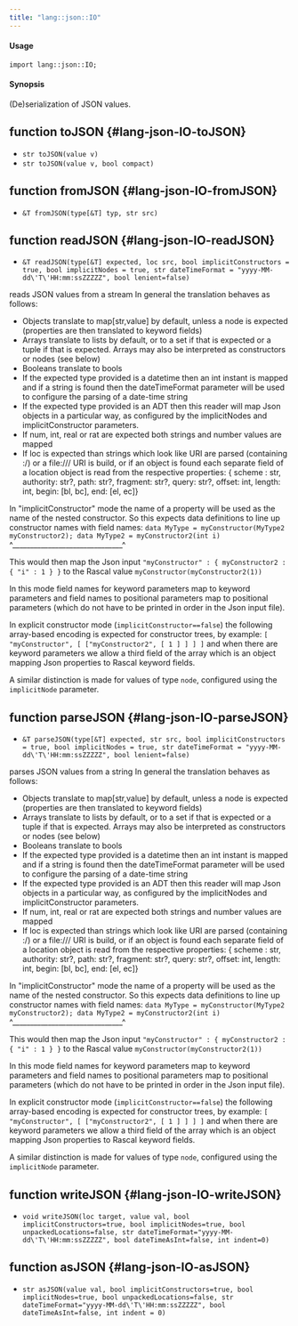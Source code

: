 ```yaml
---
title: "lang::json::IO"
---
```


#### Usage

`import lang::json::IO;`

#### Synopsis

(De)serialization of JSON values.


## function toJSON {#lang-json-IO-toJSON}

* ``str toJSON(value v)``
* ``str toJSON(value v, bool compact)``

## function fromJSON {#lang-json-IO-fromJSON}

* ``&T fromJSON(type[&T] typ, str src)``

## function readJSON {#lang-json-IO-readJSON}

* ``&T readJSON(type[&T] expected, loc src, bool implicitConstructors = true, bool implicitNodes = true, str dateTimeFormat = "yyyy-MM-dd\'T\'HH:mm:ssZZZZZ", bool lenient=false)``

reads JSON values from a stream
In general the translation behaves as follows:
 * Objects translate to map[str,value] by default, unless a node is expected (properties are then translated to keyword fields)
 * Arrays translate to lists by default, or to a set if that is expected or a tuple if that is expected. Arrays may also be interpreted as constructors or nodes (see below)
 * Booleans translate to bools
 * If the expected type provided is a datetime then an int instant is mapped and if a string is found then the dateTimeFormat parameter will be used to configure the parsing of a date-time string
 * If the expected type provided is an ADT then this reader will map Json objects in a particular way, as configured by the implicitNodes and implicitConstructor 
   parameters.
 * If num, int, real or rat are expected both strings and number values are mapped
 * If loc is expected than strings which look like URI are parsed (containing :/) or a file:/// URI is build, or if an object is found each separate field of
   a location object is read from the respective properties: { scheme : str, authority: str?, path: str?, fragment: str?, query: str?, offset: int, length: int, begin: [bl, bc], end: [el, ec]}
  
In "implicitConstructor" mode the name of a property will be used as the name of the nested constructor. So this expects data definitions to line up constructor
names with field names: `data MyType = myConstructor(MyType2 myConstructor2); data MyType2 = myConstructor2(int i)`
                                                             ^_______________________________^
                                                             
This would then map the Json input `"myConstructor" : { myConstructor2 : { "i" : 1 } }` to the Rascal value `myConstructor(myConstructor2(1))`
                                                             
In this mode field names for keyword parameters map to keyword parameters and field names to positional parameters map to positional parameters (which do not have
to be printed in order in the Json input file).                                                             
                                                             
In explicit constructor mode (`implicitConstructor==false`) the following array-based encoding is expected for constructor trees, by example:
   `[ "myConstructor", [ ["myConstructor2", [ 1 ] ] ] ]` and when there are keyword parameters we allow a third field of the array which is an object mapping
   Json properties to Rascal keyword fields.  
   
A similar distinction is made for values of type `node`, configured using the `implicitNode` parameter.                                                                                                                    

## function parseJSON {#lang-json-IO-parseJSON}

* ``&T parseJSON(type[&T] expected, str src, bool implicitConstructors = true, bool implicitNodes = true, str dateTimeFormat = "yyyy-MM-dd\'T\'HH:mm:ssZZZZZ", bool lenient=false)``

parses JSON values from a string
In general the translation behaves as follows:
 * Objects translate to map[str,value] by default, unless a node is expected (properties are then translated to keyword fields)
 * Arrays translate to lists by default, or to a set if that is expected or a tuple if that is expected. Arrays may also be interpreted as constructors or nodes (see below)
 * Booleans translate to bools
 * If the expected type provided is a datetime then an int instant is mapped and if a string is found then the dateTimeFormat parameter will be used to configure the parsing of a date-time string
 * If the expected type provided is an ADT then this reader will map Json objects in a particular way, as configured by the implicitNodes and implicitConstructor 
   parameters.
 * If num, int, real or rat are expected both strings and number values are mapped
 * If loc is expected than strings which look like URI are parsed (containing :/) or a file:/// URI is build, or if an object is found each separate field of
   a location object is read from the respective properties: { scheme : str, authority: str?, path: str?, fragment: str?, query: str?, offset: int, length: int, begin: [bl, bc], end: [el, ec]}
  
In "implicitConstructor" mode the name of a property will be used as the name of the nested constructor. So this expects data definitions to line up constructor
names with field names: `data MyType = myConstructor(MyType2 myConstructor2); data MyType2 = myConstructor2(int i)`
                                                             ^_______________________________^
                                                             
This would then map the Json input `"myConstructor" : { myConstructor2 : { "i" : 1 } }` to the Rascal value `myConstructor(myConstructor2(1))`
                                                             
In this mode field names for keyword parameters map to keyword parameters and field names to positional parameters map to positional parameters (which do not have
to be printed in order in the Json input file).                                                             
                                                             
In explicit constructor mode (`implicitConstructor==false`) the following array-based encoding is expected for constructor trees, by example:
   `[ "myConstructor", [ ["myConstructor2", [ 1 ] ] ] ]` and when there are keyword parameters we allow a third field of the array which is an object mapping
   Json properties to Rascal keyword fields.  
   
A similar distinction is made for values of type `node`, configured using the `implicitNode` parameter.                                                                                                                    

## function writeJSON {#lang-json-IO-writeJSON}

* ``void writeJSON(loc target, value val, bool implicitConstructors=true, bool implicitNodes=true, bool unpackedLocations=false, str dateTimeFormat="yyyy-MM-dd\'T\'HH:mm:ssZZZZZ", bool dateTimeAsInt=false, int indent=0)``

## function asJSON {#lang-json-IO-asJSON}

* ``str asJSON(value val, bool implicitConstructors=true, bool implicitNodes=true, bool unpackedLocations=false, str dateTimeFormat="yyyy-MM-dd\'T\'HH:mm:ssZZZZZ", bool dateTimeAsInt=false, int indent = 0)``

